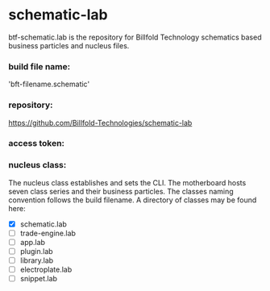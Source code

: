 # schematic-lab

btf-schematic.lab is the repository for Billfold Technology schematics based business particles and nucleus files.

### build file name:
'bft-filename.schematic'
### repository:
https://github.com/Billfold-Technologies/schematic-lab
### access token: 
### nucleus class: 
The nucleus class establishes and sets the CLI. The motherboard hosts seven class series and their business particles. The classes naming convention follows the build filename. A directory of classes may be found here:
- [x] schematic.lab
- [ ] trade-engine.lab
- [ ] app.lab
- [ ] plugin.lab
- [ ] library.lab
- [ ] electroplate.lab
- [ ] snippet.lab
